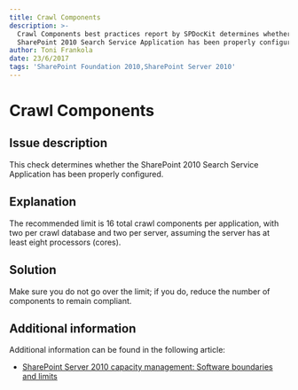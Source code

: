 ```yaml
---
title: Crawl Components
description: >-
  Crawl Components best practices report by SPDocKit determines whether the
  SharePoint 2010 Search Service Application has been properly configured.
author: Toni Frankola
date: 23/6/2017
tags: 'SharePoint Foundation 2010,SharePoint Server 2010'
---
```


# Crawl Components

## Issue description

This check determines whether the SharePoint 2010 Search Service Application has been properly configured.

## Explanation

The recommended limit is 16 total crawl components per application, with two per crawl database and two per server, assuming the server has at least eight processors \(cores\).

## Solution

Make sure you do not go over the limit; if you do, reduce the number of components to remain compliant.

## Additional information

Additional information can be found in the following article:

* [SharePoint Server 2010 capacity management: Software boundaries and limits](https://technet.microsoft.com/en-us/library/cc262787%28v=office.14%29.aspx)

